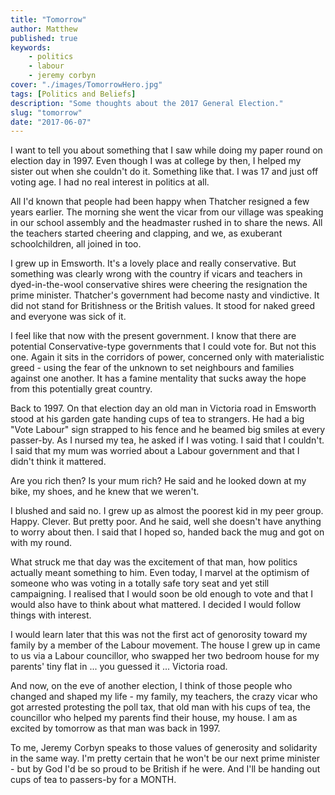 ```yaml
---
title: "Tomorrow"
author: Matthew
published: true
keywords:
    - politics
    - labour
    - jeremy corbyn
cover: "./images/TomorrowHero.jpg"
tags: [Politics and Beliefs]
description: "Some thoughts about the 2017 General Election."
slug: "tomorrow" 
date: "2017-06-07"
---
```

I want to tell you about something that I saw while doing my paper round on election day in 1997. Even though I was at college by then, I helped my sister out when she couldn't do it. Something like that. I was 17 and just off voting age. I had no real interest in politics at all.

All I'd known that people had been happy when Thatcher resigned a few years earlier. The morning she went the vicar from our village was speaking in our school assembly and the headmaster rushed in to share the news. All the teachers started cheering and clapping, and we, as exuberant schoolchildren, all joined in too.

I grew up in Emsworth. It's a lovely place and really conservative. But something was clearly wrong with the country if vicars and teachers in dyed-in-the-wool conservative shires were cheering the resignation the prime minister. Thatcher's government had become nasty and vindictive. It did not stand for Britishness or the British values. It stood for naked greed and everyone was sick of it.

I feel like that now with the present government. I know that there are potential Conservative-type governments that I could vote for. But not this one. Again it sits in the corridors of power, concerned only with materialistic greed - using the fear of the unknown to set neighbours and families against one another. It has a famine mentality that sucks away the hope from this potentially great country.

Back to 1997. On that election day an old man in Victoria road in Emsworth stood at his garden gate handing cups of tea to strangers. He had a big "Vote Labour" sign strapped to his fence and he beamed big smiles at every passer-by. As I nursed my tea, he asked if I was voting. I said that I couldn't. I said that my mum was worried about a Labour government and that I didn't think it mattered.

Are you rich then? Is your mum rich? He said and he looked down at my bike, my shoes, and he knew that we weren't. 

I blushed and said no. I grew up as almost the poorest kid in my peer group. Happy. Clever. But pretty poor. And he said, well she doesn't have anything to worry about then. I said that I hoped so, handed back the mug and got on with my round.

What struck me that day was the excitement of that man, how politics actually meant something to him. Even today, I marvel at the optimism of someone who was voting in a totally safe tory seat and yet still campaigning. I realised that I would soon be old enough to vote and that I would also have to think about what mattered. I decided I would follow things with interest.

I would learn later that this was not the first act of genorosity toward my family by a member of the Labour movement. The house I grew up in came to us via a Labour councillor, who swapped her two bedroom house for my parents' tiny flat in ... you guessed it ... Victoria road.

And now, on the eve of another election, I think of those people who changed and shaped my life - my family, my teachers, the crazy vicar who got arrested protesting the poll tax, that old man with his cups of tea, the councillor who helped my parents find their house, my house. I am as excited by tomorrow as that man was back in 1997.

To me, Jeremy Corbyn speaks to those values of generosity and solidarity in the same way. I'm pretty certain that he won't be our next prime minister - but by God I'd be so proud to be British if he were. And I'll be handing out cups of tea to passers-by for a MONTH.